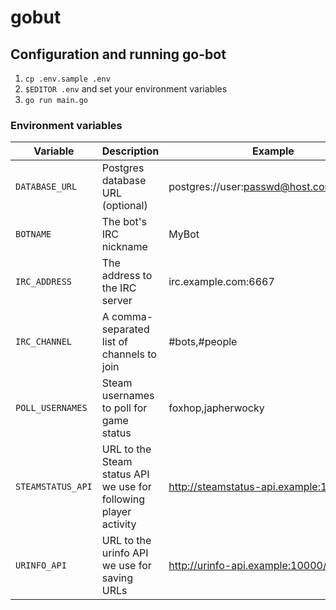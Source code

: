 # gobut

## Configuration and running go-bot

1. `cp .env.sample .env`
1. `$EDITOR .env` and set your environment variables
1. `go run main.go`

### Environment variables

Variable | Description | Example
-------- | ----------- | -------
`DATABASE_URL` | Postgres database URL (optional) | postgres://user:passwd@host.com:5432/db
`BOTNAME` | The bot's IRC nickname | MyBot
`IRC_ADDRESS` | The address to the IRC server | irc.example.com:6667
`IRC_CHANNEL` | A comma-separated list of channels to join | #bots,#people
`POLL_USERNAMES` | Steam usernames to poll for game status | foxhop,japherwocky
`STEAMSTATUS_API` | URL to the Steam status API we use for following player activity | http://steamstatus-api.example:10000
`URINFO_API` | URL to the urinfo API we use for saving URLs | http://urinfo-api.example:10000/fetch
